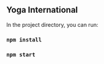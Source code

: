## Yoga International 

In the project directory, you can run:

### `npm install`

### `npm start`



